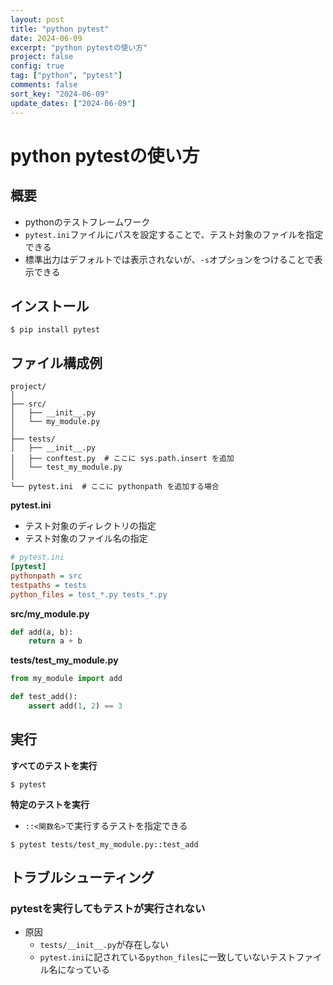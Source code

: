 ```yaml
---
layout: post
title: "python pytest"
date: 2024-06-09
excerpt: "python pytestの使い方"
project: false
config: true
tag: ["python", "pytest"]
comments: false
sort_key: "2024-06-09"
update_dates: ["2024-06-09"]
---
```


# python pytestの使い方

## 概要
 - pythonのテストフレームワーク
 - `pytest.ini`ファイルにパスを設定することで、テスト対象のファイルを指定できる
 - 標準出力はデフォルトでは表示されないが、`-s`オプションをつけることで表示できる

## インストール

```console
$ pip install pytest
```

## ファイル構成例

```console
project/
│
├── src/
│   ├── __init__.py
│   └── my_module.py
│
├── tests/
│   ├── __init__.py
│   ├── conftest.py  # ここに sys.path.insert を追加
│   └── test_my_module.py
│
└── pytest.ini  # ここに pythonpath を追加する場合
```

**pytest.ini**
 - テスト対象のディレクトリの指定
 - テスト対象のファイル名の指定

```ini
# pytest.ini
[pytest]
pythonpath = src
testpaths = tests
python_files = test_*.py tests_*.py
```

**src/my_module.py**

```python
def add(a, b):
    return a + b
```

**tests/test_my_module.py**

```python
from my_module import add

def test_add():
    assert add(1, 2) == 3
```

## 実行

**すべてのテストを実行**

```console
$ pytest
```

**特定のテストを実行**
 - `::<関数名>`で実行するテストを指定できる

```console
$ pytest tests/test_my_module.py::test_add
```

## トラブルシューティング

### pytestを実行してもテストが実行されない
 - 原因
   - `tests/__init__.py`が存在しない
   - `pytest.ini`に記されている`python_files`に一致していないテストファイル名になっている
